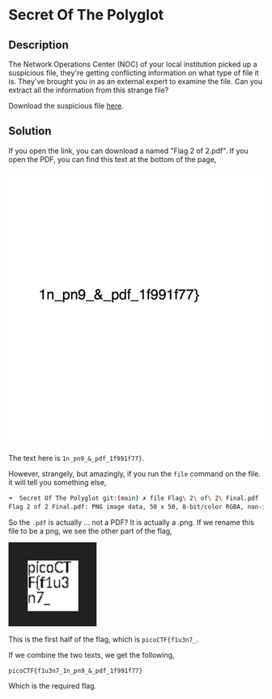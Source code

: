 # Secret Of The Polyglot

## Description

The Network Operations Center (NOC) of your local institution picked up a suspicious file, they're getting conflicting information on what type of file it is. They've brought you in as an external expert to examine the file. Can you extract all the information from this strange file?

Download the suspicious file [here](https://artifacts.picoctf.net/c_titan/98/flag2of2-final.pdf).

## Solution

If you open the link, you can download a named "Flag 2 of 2.pdf". If you open the PDF, you can find this text at the bottom of the page,

![PDF File View](image.png)

The text here is `1n_pn9_&_pdf_1f991f77}`.

However, strangely, but amazingly, if you run the `file` command on the file. it will tell you something else,

```sh
➜  Secret Of The Polyglot git:(main) ✗ file Flag\ 2\ of\ 2\ Final.pdf 
Flag 2 of 2 Final.pdf: PNG image data, 50 x 50, 8-bit/color RGBA, non-interlaced
```

So the `.pdf` is actually ... not a PDF? It is actually a .png. If we rename this file to be a png, we see the other part of the flag,

![PNG File View](image-1.png)

This is the first half of the flag, which is `picoCTF{f1u3n7_`.

If we combine the two texts, we get the following,

```text
picoCTF{f1u3n7_1n_pn9_&_pdf_1f991f77}
```

Which is the required flag.
